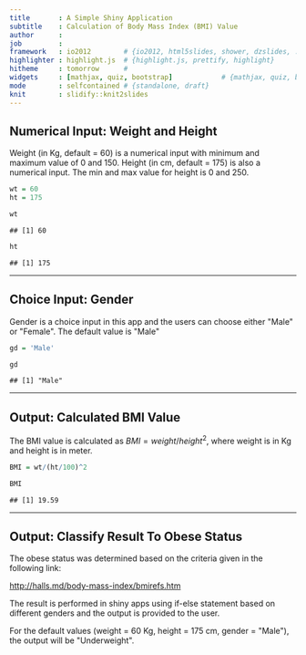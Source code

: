 ```yaml
---
title       : A Simple Shiny Application
subtitle    : Calculation of Body Mass Index (BMI) Value
author      : 
job         : 
framework   : io2012        # {io2012, html5slides, shower, dzslides, ...}
highlighter : highlight.js  # {highlight.js, prettify, highlight}
hitheme     : tomorrow      # 
widgets     : [mathjax, quiz, bootstrap]            # {mathjax, quiz, bootstrap}
mode        : selfcontained # {standalone, draft}
knit        : slidify::knit2slides
---
```


## Numerical Input: Weight and Height

Weight (in Kg, default = 60) is a numerical input with minimum and maximum value of 0 and 150. Height (in cm, default = 175) is also a numerical input. The min and max value for height is 0 and 250.


```r
wt = 60
ht = 175

wt
```

```
## [1] 60
```

```r
ht
```

```
## [1] 175
```

---
## Choice Input: Gender

Gender is a choice input in this app and the users can choose either "Male" or "Female". The default value is "Male"


```r
gd = 'Male'

gd
```

```
## [1] "Male"
```

---
## Output: Calculated BMI Value

The BMI value is calculated as $BMI = weight/height^2$, where weight is in Kg and height is in meter.


```r
BMI = wt/(ht/100)^2

BMI
```

```
## [1] 19.59
```

---
## Output: Classify Result To Obese Status

The obese status was determined based on the criteria given in the following link:

http://halls.md/body-mass-index/bmirefs.htm

The result is performed in shiny apps using if-else statement based on different genders and the output is provided to the user.

For the default values (weight = 60 Kg, height = 175 cm, gender = "Male"), the output will be "Underweight".

